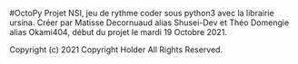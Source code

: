 #OctoPy
Projet NSI, jeu de rythme coder sous python3 avec la librairie ursina.
Créer par Matisse Decornuaud alias Shusei-Dev et Théo Domengie alias Okami404, début du projet le mardi 19 Octobre 2021.

Copyright (c) 2021 Copyright Holder All Rights Reserved.
